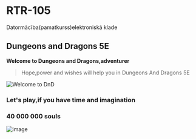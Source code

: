 # RTR-105
Datormācība(pamatkurss)elektroniskā klade 
## Dungeons and Dragons 5E
**Welcome to Dungeons and Dragons,adventurer**
>Hope,power and wishes will help you in Dungeons And Dragons 5E 
>
![Welcome to DnD](https://comiczone.ru/wp-content/uploads/2019/10/c433543859742e9843f3269d7c5e89863bb2e13e.png)
### Let's play,if you have time and imagination
### 40 000 000 souls
![image](https://user-images.githubusercontent.com/56522929/139584018-497e629d-45b6-4619-ade4-7a36d1c53514.png)
